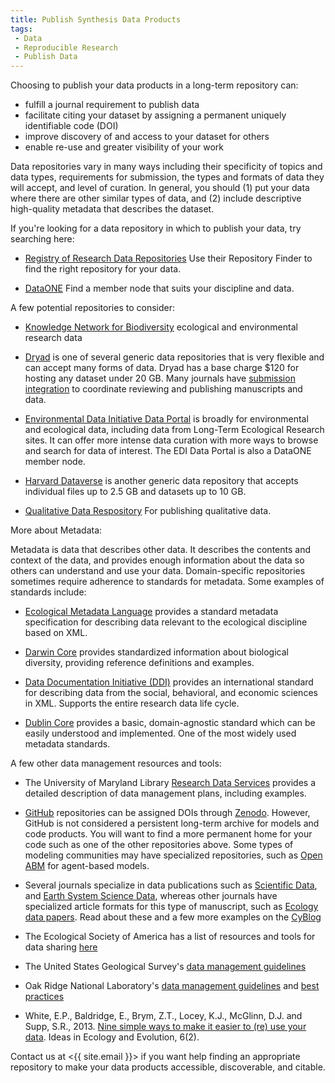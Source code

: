 ```yaml
---
title: Publish Synthesis Data Products
tags:
 - Data
 - Reproducible Research
 - Publish Data
---
```


Choosing to publish your data products in a long-term repository can:

- fulfill a journal requirement to publish data
- facilitate citing your dataset by assigning a permanent uniquely identifiable code (DOI)
- improve discovery of and access to your dataset for others
- enable re-use and greater visibility of your work

Data repositories vary in many ways including their specificity of topics and data types, requirements for submission, the types and formats of data they will accept, and level of curation. In general, you should (1) put your data where there are other similar types of data, and (2) include descriptive high-quality metadata that describes the dataset. 

If you're looking for a data repository in which to publish your data, try searching here: 

- [Registry of Research Data Repositories](http://www.re3data.org/) Use their Repository Finder to find the right repository for your data.  

- [DataONE](https://www.dataone.org/current-member-nodes) Find a member node that suits your discipline and data.  

A few potential repositories to consider:

- [Knowledge Network for Biodiversity](https://knb.ecoinformatics.org/) ecological and environmental research data

- [Dryad](http://datadryad.org/) is one of several generic data repositories that is very flexible and can accept many forms of data. Dryad has a base charge $120 for hosting any dataset under 20 GB. Many journals have [submission integration](http://datadryad.org/pages/submissionIntegration) to coordinate reviewing and publishing manuscripts and data. 

- [Environmental Data Initiative Data Portal](https://portal.edirepository.org/nis/home.jsp) is broadly for environmental and ecological data, including data from Long-Term Ecological Research sites. It can offer more intense data curation with more ways to browse and search for data of interest. The EDI Data Portal is also a DataONE member node.  

- [Harvard Dataverse](https://dataverse.harvard.edu/) is another generic data repository that accepts individual files up to 2.5 GB and datasets up to 10 GB. 

- [Qualitative Data Respository](https://qdr.syr.edu/) For publishing qualitative data. 

More about Metadata:

Metadata is data that describes other data.   It describes the contents and context of the data, and provides enough information about the data so others can understand and use your data.  Domain-specific repositories sometimes require adherence to standards for metadata.  Some examples of standards include: 

- [Ecological Metadata Language](https://knb.ecoinformatics.org/external//emlparser/docs/index.html) provides a standard metadata specification for describing data relevant to the ecological discipline based on XML.  

- [Darwin Core](http://rs.tdwg.org/dwc/) provides standardized information about biological diversity, providing reference definitions and examples.

- [Data Documentation Initiative (DDI)](http://www.ddialliance.org/) provides an international standard for describing data from the social, behavioral, and economic sciences in XML.  Supports the entire research data life cycle.

- [Dublin Core](http://dublincore.org/metadata-basics/) provides a basic, domain-agnostic standard which can be easily understood and implemented.  One of the most widely used metadata standards.

A few other data management resources and tools: 

- The University of Maryland Library [Research Data Services](https://www.lib.umd.edu/data/dmp) provides a detailed description of data management plans, including examples.

- [GitHub](https://github.com/) repositories can be assigned DOIs through [Zenodo](https://guides.github.com/activities/citable-code/).  However, GitHub is not considered a persistent long-term archive for models and code products.  You will want to find a more permanent home for your code such as one of the other repositories above.  Some types of modeling communities may have specialized repositories, such as [Open ABM](https://www.openabm.org/models) for agent-based models.

- Several journals specialize in data publications such as [Scientific Data](http://www.nature.com/sdata/), and [Earth System Science Data](http://www.earth-system-science-data.net/), whereas other journals have specialized article formats for this type of manuscript, such as [Ecology data papers](http://esajournals.onlinelibrary.wiley.com/hub/journal/10.1002/(ISSN)1939-9170/resources/data_paper_inst_ecy.html). Read about these and a few more examples on the [CyBlog](https://cyberhelp.sesync.org/blog/data-papers.html)

- The Ecological Society of America has a list of resources and tools for data sharing [here](https://www.esa.org/esa/science/data-sharing/resources-and-tools/)

- The United States Geological Survey's [data management guidelines](https://www2.usgs.gov/datamanagement/index.php)

- Oak Ridge National Laboratory's [data management guidelines](https://daac.ornl.gov/PI/archive.shtml) and [best practices](https://daac.ornl.gov/PI/BestPractices-2010.pdf) 

- White, E.P., Baldridge, E., Brym, Z.T., Locey, K.J., McGlinn, D.J. and Supp, S.R., 2013. [Nine simple ways to make it easier to (re) use your data](http://ojs.library.queensu.ca/index.php/IEE/article/view/4608). Ideas in Ecology and Evolution, 6(2).  

Contact us at <{{ site.email }}> if you want help finding an appropriate repository to make your data products accessible, discoverable, and citable.
